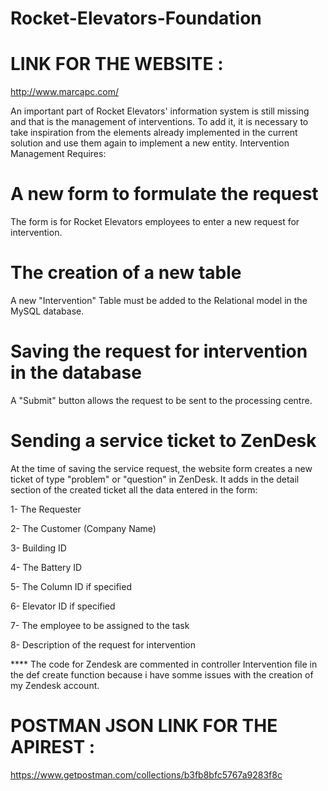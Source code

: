 # Rocket-Elevators-Foundation

# LINK FOR THE WEBSITE : 

http://www.marcapc.com/


An important part of Rocket Elevators' information system is still missing and that is the management of interventions. To add it, it is necessary to take inspiration from the elements already implemented in the current solution and use them again to implement a new entity.
Intervention Management Requires:

# A new form to formulate the request

The form is for Rocket Elevators employees to enter a new request for intervention.

# The creation of a new table
A new "Intervention" Table must be added to the Relational model in the MySQL database. 

# Saving the request for intervention in the database

A "Submit" button allows the request to be sent to the processing centre.

# Sending a service ticket to ZenDesk

At the time of saving the service request, the website form creates a new ticket of type "problem" or "question" in ZenDesk. It adds in the detail section of the created ticket all the data entered in the form:

1- The Requester

2- The Customer (Company Name)

3- Building ID

4- The Battery ID

5- The Column ID if specified

6- Elevator ID if specified

7- The employee to be assigned to the task

8- Description of the request for intervention

**** The code for Zendesk are commented in controller Intervention file in the def create function because i have somme issues with the creation of my Zendesk account.

# POSTMAN JSON LINK FOR THE APIREST : 

https://www.getpostman.com/collections/b3fb8bfc5767a9283f8c


